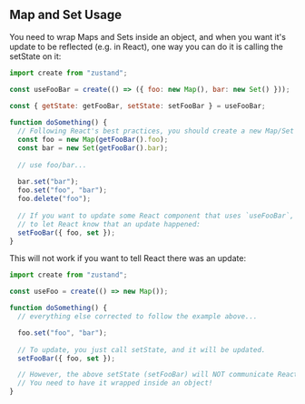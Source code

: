 ## Map and Set Usage

You need to wrap Maps and Sets inside an object, and when you want it's update to be reflected (e.g. in React),
one way you can do it is calling the setState on it:

```js
import create from "zustand";

const useFooBar = create(() => ({ foo: new Map(), bar: new Set() }));

const { getState: getFooBar, setState: setFooBar } = useFooBar;
  
function doSomething() {
  // Following React's best practices, you should create a new Map/Set when updating them:
  const foo = new Map(getFooBar().foo);
  const bar = new Set(getFooBar().bar);
  
  // use foo/bar...
  
  bar.set("bar");
  foo.set("foo", "bar");
  foo.delete("foo");
  
  // If you want to update some React component that uses `useFooBar`, you have to call setState
  // to let React know that an update happened:
  setFooBar({ foo, set });
}
```

This will not work if you want to tell React there was an update:

```js
import create from "zustand";

const useFoo = create(() => new Map());

function doSomething() {
  // everything else corrected to follow the example above...

  foo.set("foo", "bar");
    
  // To update, you just call setState, and it will be updated.
  setFooBar({ foo, set });

  // However, the above setState (setFooBar) will NOT communicate React that there was an update!
  // You need to have it wrapped inside an object!
}
```
